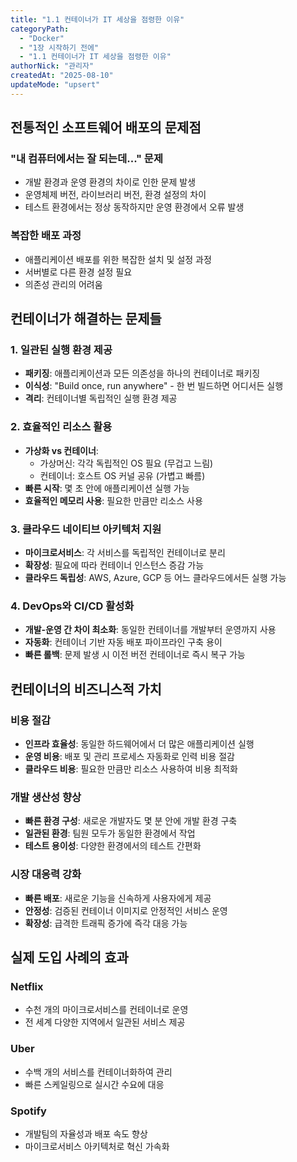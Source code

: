 ```yaml
---
title: "1.1 컨테이너가 IT 세상을 점령한 이유"
categoryPath:
  - "Docker"
  - "1장 시작하기 전에"
  - "1.1 컨테이너가 IT 세상을 점령한 이유"
authorNick: "관리자"
createdAt: "2025-08-10"
updateMode: "upsert"
---
```


## 전통적인 소프트웨어 배포의 문제점

### "내 컴퓨터에서는 잘 되는데..." 문제
- 개발 환경과 운영 환경의 차이로 인한 문제 발생
- 운영체제 버전, 라이브러리 버전, 환경 설정의 차이
- 테스트 환경에서는 정상 동작하지만 운영 환경에서 오류 발생

### 복잡한 배포 과정
- 애플리케이션 배포를 위한 복잡한 설치 및 설정 과정
- 서버별로 다른 환경 설정 필요
- 의존성 관리의 어려움

## 컨테이너가 해결하는 문제들

### 1. 일관된 실행 환경 제공
- **패키징**: 애플리케이션과 모든 의존성을 하나의 컨테이너로 패키징
- **이식성**: "Build once, run anywhere" - 한 번 빌드하면 어디서든 실행
- **격리**: 컨테이너별 독립적인 실행 환경 제공

### 2. 효율적인 리소스 활용
- **가상화 vs 컨테이너**:
  - 가상머신: 각각 독립적인 OS 필요 (무겁고 느림)
  - 컨테이너: 호스트 OS 커널 공유 (가볍고 빠름)
- **빠른 시작**: 몇 초 안에 애플리케이션 실행 가능
- **효율적인 메모리 사용**: 필요한 만큼만 리소스 사용

### 3. 클라우드 네이티브 아키텍처 지원
- **마이크로서비스**: 각 서비스를 독립적인 컨테이너로 분리
- **확장성**: 필요에 따라 컨테이너 인스턴스 증감 가능
- **클라우드 독립성**: AWS, Azure, GCP 등 어느 클라우드에서든 실행 가능

### 4. DevOps와 CI/CD 활성화
- **개발-운영 간 차이 최소화**: 동일한 컨테이너를 개발부터 운영까지 사용
- **자동화**: 컨테이너 기반 자동 배포 파이프라인 구축 용이
- **빠른 롤백**: 문제 발생 시 이전 버전 컨테이너로 즉시 복구 가능

## 컨테이너의 비즈니스적 가치

### 비용 절감
- **인프라 효율성**: 동일한 하드웨어에서 더 많은 애플리케이션 실행
- **운영 비용**: 배포 및 관리 프로세스 자동화로 인력 비용 절감
- **클라우드 비용**: 필요한 만큼만 리소스 사용하여 비용 최적화

### 개발 생산성 향상
- **빠른 환경 구성**: 새로운 개발자도 몇 분 안에 개발 환경 구축
- **일관된 환경**: 팀원 모두가 동일한 환경에서 작업
- **테스트 용이성**: 다양한 환경에서의 테스트 간편화

### 시장 대응력 강화
- **빠른 배포**: 새로운 기능을 신속하게 사용자에게 제공
- **안정성**: 검증된 컨테이너 이미지로 안정적인 서비스 운영
- **확장성**: 급격한 트래픽 증가에 즉각 대응 가능

## 실제 도입 사례의 효과

### Netflix
- 수천 개의 마이크로서비스를 컨테이너로 운영
- 전 세계 다양한 지역에서 일관된 서비스 제공

### Uber
- 수백 개의 서비스를 컨테이너화하여 관리
- 빠른 스케일링으로 실시간 수요에 대응

### Spotify
- 개발팀의 자율성과 배포 속도 향상
- 마이크로서비스 아키텍처로 혁신 가속화
